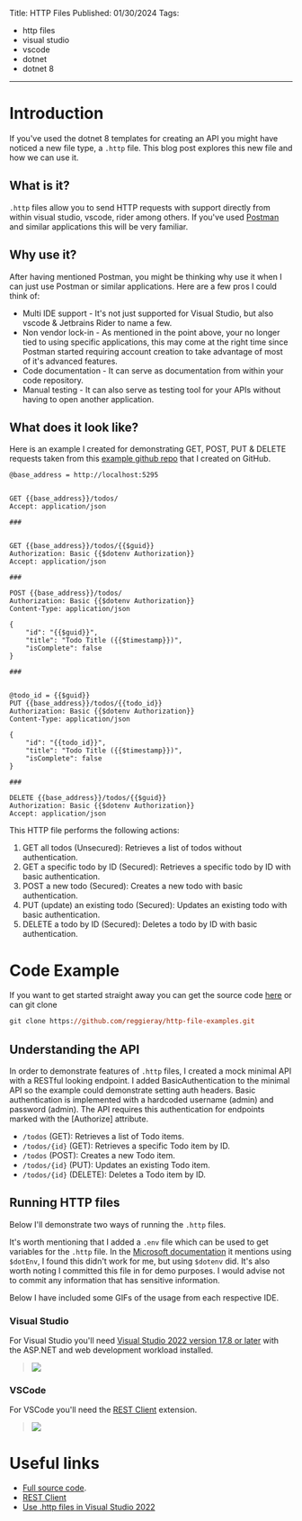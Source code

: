 Title: HTTP Files
Published: 01/30/2024
Tags: 
- http files
- visual studio
- vscode
- dotnet
- dotnet 8

---

# Introduction 

If you've used the dotnet 8 templates for creating an API you might have noticed a new file type, a `.http` file. This blog post explores this new file and how we can use it.

## What is it?

`.http` files allow you to send HTTP requests with support directly from within visual studio, vscode, rider among others. If you've used [Postman](https://www.postman.com/) and similar applications this will be very familiar.

## Why use it?

After having mentioned Postman, you might be thinking why use it when I can just use Postman or similar applications. Here are a few pros I could think of:

- Multi IDE support - It's not just supported for Visual Studio, but also vscode & Jetbrains Rider to name a few.
- Non vendor lock-in - As mentioned in the point above, your no longer tied to using specific applications, this may come at the right time since Postman started requiring account creation to take advantage of most of it's advanced features.
- Code documentation - It can serve as documentation from within your code repository.
- Manual testing - It can also serve as testing tool for your APIs without having to open another application. 

## What does it look like?

Here is an example I created for demonstrating GET, POST, PUT & DELETE requests taken from this [example github repo](https://github.com/reggieray/http-file-examples/blob/main/http-file-examples.http) that I created on GitHub.

```http
@base_address = http://localhost:5295

 
GET {{base_address}}/todos/
Accept: application/json

###


GET {{base_address}}/todos/{{$guid}}
Authorization: Basic {{$dotenv Authorization}}
Accept: application/json

### 

POST {{base_address}}/todos/
Authorization: Basic {{$dotenv Authorization}}
Content-Type: application/json

{
    "id": "{{$guid}}",
    "title": "Todo Title ({{$timestamp}})",
    "isComplete": false
}

### 


@todo_id = {{$guid}}
PUT {{base_address}}/todos/{{todo_id}}
Authorization: Basic {{$dotenv Authorization}}
Content-Type: application/json

{
    "id": "{{todo_id}}",
    "title": "Todo Title ({{$timestamp}})",
    "isComplete": false
}

### 

DELETE {{base_address}}/todos/{{$guid}}
Authorization: Basic {{$dotenv Authorization}}
Accept: application/json
```

This HTTP file performs the following actions:

1. GET all todos (Unsecured): Retrieves a list of todos without authentication.
2. GET a specific todo by ID (Secured): Retrieves a specific todo by ID with basic authentication.
3. POST a new todo (Secured): Creates a new todo with basic authentication.
4. PUT (update) an existing todo (Secured): Updates an existing todo with basic authentication.
5. DELETE a todo by ID (Secured): Deletes a todo by ID with basic authentication.

# Code Example  

If you want to get started straight away you can get the source code [here](https://github.com/reggieray/http-file-examples) or can git clone

```ps
git clone https://github.com/reggieray/http-file-examples.git
```

## Understanding the API

In order to demonstrate features of `.http` files, I created a mock minimal API with a RESTful looking endpoint.  I added BasicAuthentication to the minimal API so the example could demonstrate setting auth headers. Basic authentication is implemented with a hardcoded username (admin) and password (admin). The API requires this authentication for endpoints marked with the [Authorize] attribute.


- `/todos` (GET): Retrieves a list of Todo items.
- `/todos/{id}` (GET): Retrieves a specific Todo item by ID.
- `/todos` (POST): Creates a new Todo item.
- `/todos/{id}` (PUT): Updates an existing Todo item.
- `/todos/{id}` (DELETE): Deletes a Todo item by ID.

## Running HTTP files

Below I'll demonstrate two ways of running the `.http` files.

It's worth mentioning that I added a `.env` file which can be used to get variables for the `.http` file. In the [Microsoft documentation](https://learn.microsoft.com/en-us/aspnet/core/test/http-files?view=aspnetcore-8.0#env-files) it mentions using `$dotEnv`, I found this didn't work for me, but using `$dotenv` did.  It's also worth noting I committed this file in for demo purposes. I would advise not to commit any information that has sensitive information.

Below I have included some GIFs of the usage from each respective IDE.

### Visual Studio

For Visual Studio you'll need [Visual Studio 2022 version 17.8 or later](https://visualstudio.microsoft.com/vs/) with the ASP.NET and web development workload installed.

> <img src="/posts/images/http-file-example-vs.gif" style="max-width: 100%">


### VSCode

For VSCode you'll need the [REST Client](https://marketplace.visualstudio.com/items?itemName=humao.rest-client) extension.

> <img src="/posts/images/http-file-example-vs-code.gif" style="max-width: 100%">

# Useful links

- [Full source code](https://github.com/reggieray/http-file-examples).
- [REST Client](https://marketplace.visualstudio.com/items?itemName=humao.rest-client)
- [Use .http files in Visual Studio 2022](https://learn.microsoft.com/en-us/aspnet/core/test/http-files?view=aspnetcore-8.0)
